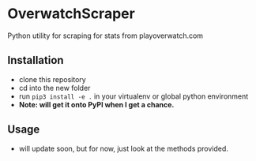 # OverwatchScraper
Python utility for scraping for stats from playoverwatch.com

## Installation
- clone this repository
- cd into the new folder
- run ``pip3 install -e .`` in your virtualenv or global python environment
- **Note: will get it onto PyPI when I get a chance.**

## Usage
- will update soon, but for now, just look at the methods provided.
